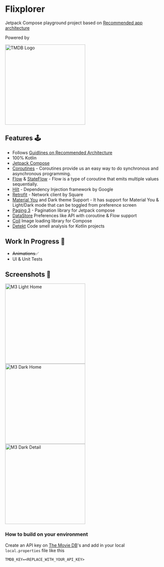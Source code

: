 # Flixplorer

Jetpack Compose playground project based
on [Recommended app architecture](https://developer.android.com/jetpack/guide)

Powered by

<img width="260" alt="TMDB Logo" src="https://github.com/TheSomeshKumar/Flixplorer/assets/13759258/a1bf8723-f5b7-43a7-8118-22bc1e203301">



## Features 🕹

- Follows [Guidlines on Recommended Architecture](https://developer.android.com/topic/architecture#recommended-app-arch)
- 100% Kotlin
- [Jetpack Compose](https://developer.android.com/jetpack/compose)
- [Coroutines](https://developer.android.com/kotlin/coroutines) - Coroutines provide us an easy way
  to do synchronous and asynchronous programming.
- [Flow](https://developer.android.com/kotlin/flow)
  & [StateFlow](https://developer.android.com/kotlin/flow/stateflow-and-sharedflow#stateflow) - Flow
  is a type of coroutine that emits multiple values sequentially.
- [Hilt](https://dagger.dev/hilt/) - Dependency Injection framework by Google 
- [Retrofit](https://github.com/square/retrofit) - Network client by Square
- [Material You](https://m3.material.io) and Dark theme Support - It has support for Material You & Light/Dark mode that can be toggled from preference screen
- [Paging 3](https://developer.android.com/topic/libraries/architecture/paging/v3-overview) - Pagination library for Jetpack compose 
- [DataStore](https://developer.android.com/topic/libraries/architecture/datastore) Preferences like API with coroutine & Flow support
- [Coil](https://coil-kt.github.io/coil/compose/) Image loading library for Compose
- [Detekt](https://github.com/detekt/detekt) Code smell analysis for Kotlin projects

## Work In Progress 🚧
- ~~Animations~~✅
- UI & Unit Tests

## Screenshots 📱

<img width="260" alt="M3 Light Home" src="https://github.com/TheSomeshKumar/Flixplorer/assets/13759258/1bdeae49-4611-4c75-8a30-8a2552eb7708">
<img width="260" alt="M3 Dark Home" src="https://github.com/TheSomeshKumar/Flixplorer/assets/13759258/e47d0f99-815e-4888-8a1c-26470d41c6cc">
<img width="260" alt="M3 Dark Detail" src="https://github.com/TheSomeshKumar/Flixplorer/assets/13759258/7082b600-85ef-44bb-99f4-4a8a82a5056b"> 

### How to build on your environment

Create an API key on [The Movie DB](https://www.themoviedb.org)'s and add in your
local `local.properties` file like this

```
TMDB_KEY=<REPLACE_WITH_YOUR_API_KEY>
```
